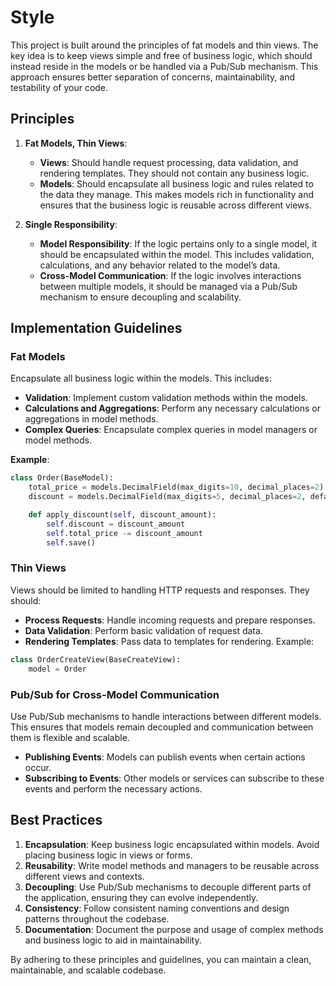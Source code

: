 # Style

This project is built around the principles of fat models and thin views. The key idea is to keep views simple and free of business logic, which should instead reside in the models or be handled via a Pub/Sub mechanism. This approach ensures better separation of concerns, maintainability, and testability of your code.

## Principles

1. **Fat Models, Thin Views**: 
    - **Views**: Should handle request processing, data validation, and rendering templates. They should not contain any business logic.
    - **Models**: Should encapsulate all business logic and rules related to the data they manage. This makes models rich in functionality and ensures that the business logic is reusable across different views.

2. **Single Responsibility**:
    - **Model Responsibility**: If the logic pertains only to a single model, it should be encapsulated within the model. This includes validation, calculations, and any behavior related to the model’s data.
    - **Cross-Model Communication**: If the logic involves interactions between multiple models, it should be managed via a Pub/Sub mechanism to ensure decoupling and scalability.

## Implementation Guidelines

### Fat Models

Encapsulate all business logic within the models. This includes:

- **Validation**: Implement custom validation methods within the models.
- **Calculations and Aggregations**: Perform any necessary calculations or aggregations in model methods.
- **Complex Queries**: Encapsulate complex queries in model managers or model methods.

**Example**:

```python
class Order(BaseModel):
    total_price = models.DecimalField(max_digits=10, decimal_places=2)
    discount = models.DecimalField(max_digits=5, decimal_places=2, default=0)

    def apply_discount(self, discount_amount):
        self.discount = discount_amount
        self.total_price -= discount_amount
        self.save()
```
### Thin Views

Views should be limited to handling HTTP requests and responses. They should:

- **Process Requests**: Handle incoming requests and prepare responses.
- **Data Validation**: Perform basic validation of request data.
- **Rendering Templates**: Pass data to templates for rendering.
Example:

```python
class OrderCreateView(BaseCreateView):
    model = Order
```
### Pub/Sub for Cross-Model Communication

Use Pub/Sub mechanisms to handle interactions between different models. This ensures that models remain decoupled and communication between them is flexible and scalable.

- **Publishing Events**: Models can publish events when certain actions occur.
- **Subscribing to Events**: Other models or services can subscribe to these events and perform the necessary actions.

## Best Practices

1. **Encapsulation**: Keep business logic encapsulated within models. Avoid placing business logic in views or forms.
2. **Reusability**: Write model methods and managers to be reusable across different views and contexts.
3. **Decoupling**: Use Pub/Sub mechanisms to decouple different parts of the application, ensuring they can evolve independently.
4. **Consistency**: Follow consistent naming conventions and design patterns throughout the codebase.
5. **Documentation**: Document the purpose and usage of complex methods and business logic to aid in maintainability.

By adhering to these principles and guidelines, you can maintain a clean, maintainable, and scalable codebase.
